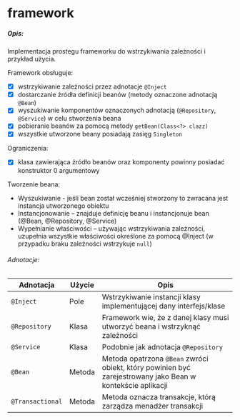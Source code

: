 # framework

##### Opis:
Implementacja prostegu frameworku do wstrzykiwania zależności i przykład użycia.

Framework obsługuje:
- [x] wstrzykiwanie zależności przez adnotacje `@Inject`
- [x] dostarczanie źródła definicji beanów (metody oznaczone adnotacją `@Bean`)
- [x] wyszukiwanie komponentów oznaczonych adnotacją (`@Repository`, `@Service`) w celu stworzenia beana
- [x] pobieranie beanów za pomocą metody `getBean(Class<?> clazz)`
- [x] wszystkie utworzone beany posiadają zasięg `Singleton`

Ograniczenia:
- [x] klasa zawierająca źródło beanów oraz komponenty powinny posiadać konstruktor 0 argumentowy

Tworzenie beana:
- Wyszukiwanie - jeśli bean został wcześniej stworzony to zwracana jest instancja utworzonego obiektu
- Instancjonowanie – znajduje definicję beanu i instancjonuje bean (@Bean, @Repository, @Service)
- Wypełnianie właściwości – używając wstrzykiwania zależności, uzupełnia wszystkie właściwości określone za pomocą @Inject (w przypadku braku zależności wstrzykuje `null`)



###### Adnotacje:

|Adnotacja       |Użycie  |Opis                         												
|----------------|--------|---------------------------------------------------------------------------
|`@Inject`		 |Pole    |Wstrzykiwanie instancji klasy implementującej dany interfejs/klase 		
|`@Repository `  |Klasa   |Framework wie, że z danej klasy musi utworzyć beana i wstrzyknąć zależności
|`@Service`      |Klasa   |Podobnie jak adnotacja `@Repository`   
|`@Bean`         |Metoda  |Metoda opatrzona `@Bean` zwróci obiekt, który powinien być zarejestrowany jako Bean w kontekście aplikacji
|`@Transactional`|Metoda  |Metoda oznacza transakcje, którą zarządza menadżer transakcji		


